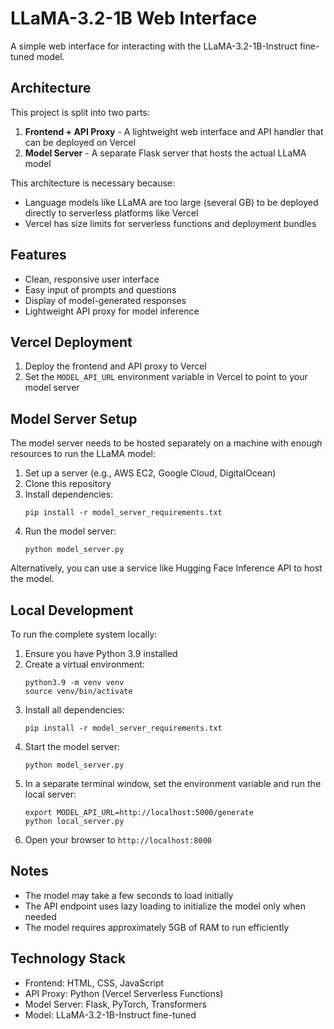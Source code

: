 # LLaMA-3.2-1B Web Interface

A simple web interface for interacting with the LLaMA-3.2-1B-Instruct fine-tuned model.

## Architecture

This project is split into two parts:

1. **Frontend + API Proxy** - A lightweight web interface and API handler that can be deployed on Vercel
2. **Model Server** - A separate Flask server that hosts the actual LLaMA model

This architecture is necessary because:
- Language models like LLaMA are too large (several GB) to be deployed directly to serverless platforms like Vercel
- Vercel has size limits for serverless functions and deployment bundles

## Features

- Clean, responsive user interface
- Easy input of prompts and questions
- Display of model-generated responses
- Lightweight API proxy for model inference

## Vercel Deployment

1. Deploy the frontend and API proxy to Vercel
2. Set the `MODEL_API_URL` environment variable in Vercel to point to your model server

## Model Server Setup

The model server needs to be hosted separately on a machine with enough resources to run the LLaMA model:

1. Set up a server (e.g., AWS EC2, Google Cloud, DigitalOcean)
2. Clone this repository
3. Install dependencies:
   ```
   pip install -r model_server_requirements.txt
   ```
4. Run the model server:
   ```
   python model_server.py
   ```
   
Alternatively, you can use a service like Hugging Face Inference API to host the model.

## Local Development

To run the complete system locally:

1. Ensure you have Python 3.9 installed
2. Create a virtual environment:
   ```
   python3.9 -m venv venv
   source venv/bin/activate
   ```
3. Install all dependencies:
   ```
   pip install -r model_server_requirements.txt
   ```
4. Start the model server:
   ```
   python model_server.py
   ```
5. In a separate terminal window, set the environment variable and run the local server:
   ```
   export MODEL_API_URL=http://localhost:5000/generate
   python local_server.py
   ```
6. Open your browser to `http://localhost:8000`

## Notes

- The model may take a few seconds to load initially
- The API endpoint uses lazy loading to initialize the model only when needed
- The model requires approximately 5GB of RAM to run efficiently

## Technology Stack

- Frontend: HTML, CSS, JavaScript
- API Proxy: Python (Vercel Serverless Functions)
- Model Server: Flask, PyTorch, Transformers
- Model: LLaMA-3.2-1B-Instruct fine-tuned 